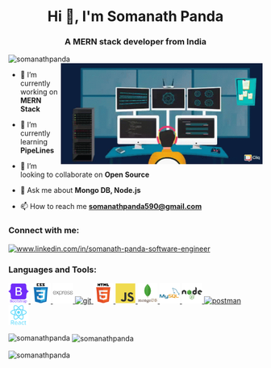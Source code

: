 <h1 align="center">Hi 👋, I'm Somanath Panda</h1>
<h3 align="center">A MERN stack developer from India</h3>

<p align="left"> <img src="https://komarev.com/ghpvc/?username=somanathpanda&label=Profile%20views&color=0e75b6&style=flat" alt="somanathpanda" />

<img align="right" src="https://raw.githubusercontent.com/sarthakvs/sarthakvs/main/coding.gif" alt="gif" width="400px" />

<!-- <p align="left"> <a href="https://github.com/ryo-ma/github-profile-trophy"><img src="https://github-profile-trophy.vercel.app/?username=somanathpanda" alt="somanathpanda" /></a> </p> -->

- 🔭 I’m currently working on **MERN Stack**

- 🌱 I’m currently learning **PipeLines**

- 👯 I’m looking to collaborate on **Open Source**

- 💬 Ask me about **Mongo DB, Node.js**

- 📫 How to reach me **somanathpanda590@gmail.com**

<h3 align="left">Connect with me:</h3>
<p align="left">
<a href="https://linkedin.com/in/www.linkedin.com/in/somanath-panda-software-engineer" target="blank"><img align="center" src="https://raw.githubusercontent.com/rahuldkjain/github-profile-readme-generator/master/src/images/icons/Social/linked-in-alt.svg" alt="www.linkedin.com/in/somanath-panda-software-engineer" height="30" width="40" /></a>
</p>

<h3 align="left">Languages and Tools:</h3>
<p align="left"> <a href="https://getbootstrap.com" target="_blank" rel="noreferrer"> <img src="https://raw.githubusercontent.com/devicons/devicon/master/icons/bootstrap/bootstrap-plain-wordmark.svg" alt="bootstrap" width="40" height="40"/> </a> <a href="https://www.w3schools.com/css/" target="_blank" rel="noreferrer"> <img src="https://raw.githubusercontent.com/devicons/devicon/master/icons/css3/css3-original-wordmark.svg" alt="css3" width="40" height="40"/> </a> <a href="https://expressjs.com" target="_blank" rel="noreferrer"> <img src="https://raw.githubusercontent.com/devicons/devicon/master/icons/express/express-original-wordmark.svg" alt="express" width="40" height="40"/> </a> <a href="https://git-scm.com/" target="_blank" rel="noreferrer"> <img src="https://www.vectorlogo.zone/logos/git-scm/git-scm-icon.svg" alt="git" width="40" height="40"/> </a> <a href="https://www.w3.org/html/" target="_blank" rel="noreferrer"> <img src="https://raw.githubusercontent.com/devicons/devicon/master/icons/html5/html5-original-wordmark.svg" alt="html5" width="40" height="40"/> </a> <a href="https://developer.mozilla.org/en-US/docs/Web/JavaScript" target="_blank" rel="noreferrer"> <img src="https://raw.githubusercontent.com/devicons/devicon/master/icons/javascript/javascript-original.svg" alt="javascript" width="40" height="40"/> </a> <a href="https://www.mongodb.com/" target="_blank" rel="noreferrer"> <img src="https://raw.githubusercontent.com/devicons/devicon/master/icons/mongodb/mongodb-original-wordmark.svg" alt="mongodb" width="40" height="40"/> </a> <a href="https://www.mysql.com/" target="_blank" rel="noreferrer"> <img src="https://raw.githubusercontent.com/devicons/devicon/master/icons/mysql/mysql-original-wordmark.svg" alt="mysql" width="40" height="40"/> </a> <a href="https://nodejs.org" target="_blank" rel="noreferrer"> <img src="https://raw.githubusercontent.com/devicons/devicon/master/icons/nodejs/nodejs-original-wordmark.svg" alt="nodejs" width="40" height="40"/> </a> <a href="https://postman.com" target="_blank" rel="noreferrer"> <img src="https://www.vectorlogo.zone/logos/getpostman/getpostman-icon.svg" alt="postman" width="40" height="40"/> </a> <a href="https://reactjs.org/" target="_blank" rel="noreferrer"> <img src="https://raw.githubusercontent.com/devicons/devicon/master/icons/react/react-original-wordmark.svg" alt="react" width="40" height="40"/> </a> </p>

<p><img align="left" src="https://github-readme-stats.vercel.app/api/top-langs?username=somanathpanda&show_icons=true&locale=en&layout=compact" alt="somanathpanda" /></p>

<p>&nbsp;<img align="center" src="https://github-readme-stats.vercel.app/api?username=somanathpanda&show_icons=true&locale=en" alt="somanathpanda" /></p>

<p><img align="center" src="https://github-readme-streak-stats.herokuapp.com/?user=somanathpanda&" alt="somanathpanda" /></p>
